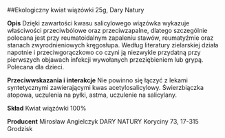 ##Ekologiczny kwiat wiązówki 25g, Dary Natury

**Opis** Dzięki zawartości kwasu salicylowego wiązówka wykazuje właściwości przeciwbólowe oraz przeciwzapalne, dlatego szczególnie polecana jest przy reumatoidalnym zapaleniu stawów, reumatyźmie oraz stanach zwyrodnieniowych kręgosłupa. Według literatury zielarskiej działa napotnie i przeciwgorączkowo co czyni ją niezwykle przydatną przy pierwszych objawach infekcji wywołanych przeziębieniem lub grypą. Polecana dla dzieci.

**Przeciwwskazania i interakcje** Nie powinno się łączyć z lekami syntetycznymi zawierającymi kwas acetylosalicylowy. Świerzbiączka atopowa, uczulenia na pyłki, astma, uczulenie na salicylany.

**Skład** Kwiat wiązówki 100%

**Producent** Mirosław Angielczyk DARY NATURY
Koryciny 73, 17-315 Grodzisk